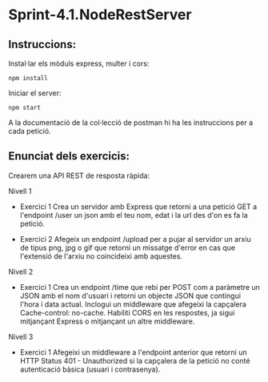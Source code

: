 # Sprint-4.1.NodeRestServer

## Instruccions:

Instal·lar els mòduls express, multer i cors:

`npm install`

Iniciar el server:

`npm start`

A la documentació de la col·lecció de postman hi ha les instruccions per a cada petició.

## Enunciat dels exercicis:

Crearem una API REST de resposta ràpida:

Nivell 1
- Exercici 1
Crea un servidor amb Express que retorni a una petició GET a l'endpoint /user un json amb el teu nom, edat i la url des d'on es fa la petició.

- Exercici 2
Afegeix un endpoint /upload per a pujar al servidor un arxiu de tipus png, jpg o gif que retorni un missatge d'error en cas que l'extensió de l'arxiu no coincideixi amb aquestes.

Nivell 2
- Exercici 1
Crea un endpoint /time que rebi per POST com a paràmetre un JSON amb el nom d'usuari i retorni un objecte JSON que contingui l'hora i data actual. Inclogui un middleware que afegeixi la capçalera Cache-control: no-cache. Habiliti CORS en les respostes, ja sigui mitjançant Express o mitjançant un altre middleware.

Nivell 3
- Exercici 1
Afegeixi un middleware a l'endpoint anterior que retorni un HTTP Status 401 - Unauthorized si la capçalera de la petició no conté autenticació bàsica (usuari i contrasenya).
